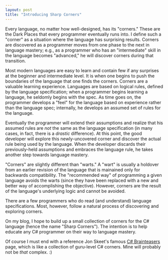 ```yaml
---
layout: post
title: "Introducing Sharp Corners"
---
```

Every language, no matter how well-designed, has its "corners." These are the Dark Places that every programmer eventually runs into. I define such a "corner" as a situation where the language has surprising results. Corners are discovered as a programmer moves from one phase to the next in language mastery; e.g., as a programmer who has an "intermediate" skill in the language becomes "advanced," he will discover corners during that transition.



Most modern languages are easy to learn and contain few if any surprises at the beginner and intermediate level. It is when one begins to push the boundaries of the language that one finds the corners. Corners are a valuable learning experience. Languages are based on logical rules, defined by the language specification; when a programmer begins learning a language, he seldomly begins with the spec. As time goes on, the programmer develops a "feel" for the language based on experience rather than the language spec; internally, he develops an assumed set of rules for the language.



Eventually the programmer will extend their assumptions and realize that his assumed rules are _not_ the same as the language specification (in many cases, in fact, there is a _drastic_ difference). At this point, the good developer will explore this newly-uncovered corner and discover the actual rule being used by the language. When the developer discards their previously-held assumptions and embraces the language rule, he takes another step towards language mastery.



"Corners" are slightly different than "warts." A "wart" is usually a holdover from an earlier revision of the language that is mainained only for backwards compatibility. The "recommended way" of programming a given language avoids the warts (since they have been replaced with a new and better way of accomplishing the objective). However, corners are the result of the language's underlying logic and cannot be avoided.



There are a few programmers who do read (and understand) language specifications. Most, however, follow a natural process of discovering and exploring corners.



On my blog, I hope to build up a small collection of corners for the C# language (hence the name "Sharp Corners"). The intention is to help educate any C# programmer on their way to language mastery.



Of course I must end with a reference Jon Skeet's famous [C# Brainteasers](http://www.yoda.arachsys.com/csharp/teasers.html) page, which is like a collection of guru-level C# corners. Mine will probably not be _that_ complex. :)


